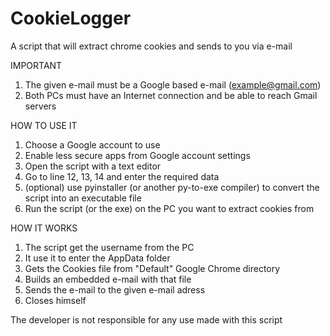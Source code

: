# CookieLogger
A script that will extract chrome cookies and sends to you via e-mail

IMPORTANT
1. The given e-mail must be a Google based e-mail (example@gmail.com)
2. Both PCs must have an Internet connection and be able to reach Gmail servers

HOW TO USE IT

1. Choose a Google account to use
2. Enable less secure apps from Google account settings
3. Open the script with a text editor
4. Go to line 12, 13, 14 and enter the required data
5. (optional) use pyinstaller (or another py-to-exe compiler) to convert the script into an executable file
6. Run the script (or the exe) on the PC you want to extract cookies from

HOW IT WORKS

1. The script get the username from the PC
2. It use it to enter the AppData folder
3. Gets the Cookies file from "Default" Google Chrome directory
4. Builds an embedded e-mail with that file
5. Sends the e-mail to the given e-mail adress
6. Closes himself


The developer is not responsible for any use made with this script
